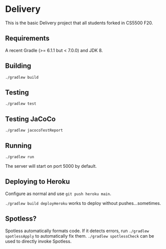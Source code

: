 # Delivery

This is the basic Delivery project that all students forked in CS5500 F20.

## Requirements

A recent Gradle (>= 6.1.1 but < 7.0.0) and JDK 8.

## Building

`./gradlew build`

## Testing

`./gradlew test`

## Testing JaCoCo

`./gradlew jacocoTestReport`

## Running

`./gradlew run`

The server will start on port 5000 by default.

## Deploying to Heroku

Configure as normal and use `git push heroku main`.

`./gradlew build deployHeroku` works to deploy without pushes...sometimes.

## Spotless?

Spotless automatically formats code. If it detects errors, run `./gradlew spotlessApply`
to automatically fix them. `./gradlew spotlessCheck` can be used to directly invoke
Spotless.
